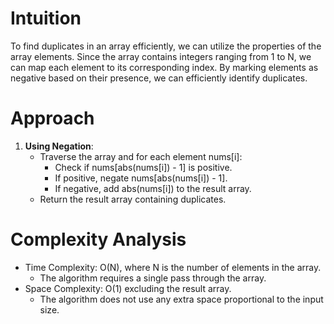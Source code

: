 # Intuition
To find duplicates in an array efficiently, we can utilize the properties of the array elements. Since the array contains integers ranging from 1 to N, we can map each element to its corresponding index. By marking elements as negative based on their presence, we can efficiently identify duplicates.

# Approach
1. **Using Negation**:
   - Traverse the array and for each element nums[i]:
     - Check if nums[abs(nums[i]) - 1] is positive.
     - If positive, negate nums[abs(nums[i]) - 1].
     - If negative, add abs(nums[i]) to the result array.
   - Return the result array containing duplicates.

# Complexity Analysis
- Time Complexity: O(N), where N is the number of elements in the array.
  - The algorithm requires a single pass through the array.
- Space Complexity: O(1) excluding the result array.
  - The algorithm does not use any extra space proportional to the input size.
